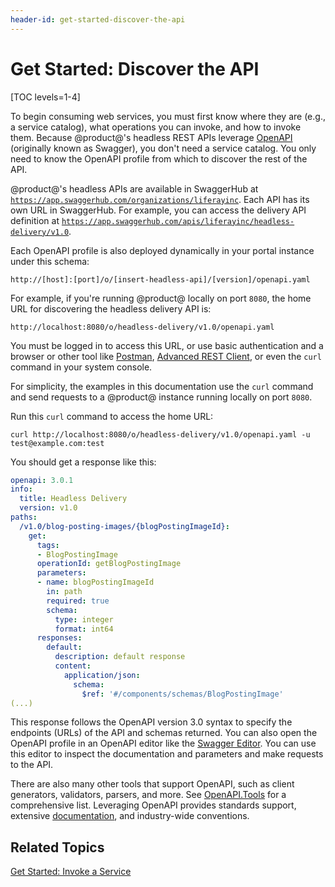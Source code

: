 ```yaml
---
header-id: get-started-discover-the-api
---
```


# Get Started: Discover the API

[TOC levels=1-4]

To begin consuming web services, you must first know where they are (e.g., a 
service catalog), what operations you can invoke, and how to invoke them. 
Because @product@'s headless REST APIs leverage 
[OpenAPI](https://en.wikipedia.org/wiki/OpenAPI_Specification) 
(originally known as Swagger), you don't need a service catalog. You only need 
to know the OpenAPI profile from which to discover the rest of the API. 

@product@'s headless APIs are available in SwaggerHub at 
[`https://app.swaggerhub.com/organizations/liferayinc`](https://app.swaggerhub.com/organizations/liferayinc). 
Each API has its own URL in SwaggerHub. For example, you can access the delivery 
API definition at 
[`https://app.swaggerhub.com/apis/liferayinc/headless-delivery/v1.0`](https://app.swaggerhub.com/apis/liferayinc/headless-delivery/v1.0). 

Each OpenAPI profile is also deployed dynamically in your portal instance under 
this schema: 

    http://[host]:[port]/o/[insert-headless-api]/[version]/openapi.yaml

For example, if you're running @product@ locally on port `8080`, the home URL 
for discovering the headless delivery API is: 

    http://localhost:8080/o/headless-delivery/v1.0/openapi.yaml

You must be logged in to access this URL, or use basic authentication and a 
browser or other tool like 
[Postman](https://www.getpostman.com), 
[Advanced REST Client](https://install.advancedrestclient.com/install), 
or even the `curl` command in your system console. 

For simplicity, the examples in this documentation use the `curl` command and 
send requests to a @product@ instance running locally on port `8080`. 

Run this `curl` command to access the home URL: 

    curl http://localhost:8080/o/headless-delivery/v1.0/openapi.yaml -u test@example.com:test

You should get a response like this: 

```yaml
openapi: 3.0.1
info:
  title: Headless Delivery
  version: v1.0
paths:
  /v1.0/blog-posting-images/{blogPostingImageId}:
    get:
      tags:
      - BlogPostingImage
      operationId: getBlogPostingImage
      parameters:
      - name: blogPostingImageId
        in: path
        required: true
        schema:
          type: integer
          format: int64
      responses:
        default:
          description: default response
          content:
            application/json:
              schema:
                $ref: '#/components/schemas/BlogPostingImage'
(...)
```

This response follows the OpenAPI version 3.0 syntax to specify the endpoints 
(URLs) of the API and schemas returned. You can also open the OpenAPI profile in 
an OpenAPI editor like the 
[Swagger Editor](https://editor.swagger.io). 
You can use this editor to inspect the documentation and parameters and make 
requests to the API. 

There are also many other tools that support OpenAPI, such as client generators, 
validators, parsers, and more. See 
[OpenAPI.Tools](https://openapi.tools/) 
for a comprehensive list. Leveraging OpenAPI provides standards support, 
extensive 
[documentation](https://swagger.io/docs/), 
and industry-wide conventions. 

## Related Topics

[Get Started: Invoke a Service](/docs/7-2/frameworks/-/knowledge_base/f/get-started-invoke-a-service)
